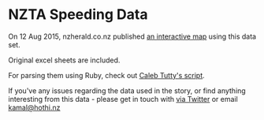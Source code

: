 NZTA Speeding Data
===================

On 12 Aug 2015, nzherald.co.nz published [an interactive map][1] using this data set.

Original excel sheets are included.

For parsing them using Ruby, check out [Caleb Tutty's script][2].

If you've any issues regarding the data used in the story, or find anything interesting from this data - please get in touch with [via Twitter][3] or email kamal@hothi.nz

[1]:	http://www.nzherald.co.nz/nz/news/article.cfm?c_id=1&objectid=11496051
[2]:	https://gist.github.com/tuttinator/e64c430e3f4886fcc952
[3]:	http://twitter.com/kamal_hothi
